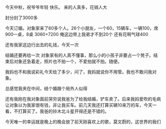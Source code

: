 今天中秋，祝爷爷年轻
快乐。
来的人真多，花销人大


封分封了3000多

今天订婚。对象家来了60多个人。26个小朋友，一个60，15辆车，一辆100，席900一桌，8桌
3060+7200
俺这边带上我弟才不到20个
还有花啊气球400

还有我家这边行出去的礼钱，今天一次

结婚还要再给一次
对象家有的人真不懂事，那么小的小孩子非要占一个凳子。结束后对象还急着走，照片也不拍一个，不爱拍就不拍。随便。

我妈也不和我说彩礼今天给了多少，问了，我妈就说你不用管。我也不敢问我对象。

总感觉我夹在中间，结个婚跟个局外人似得

还有我刚在我对象面前哭穷说我爸为了给我结婚，铲车卖了。后来我妈爱吹的毛病让对象以为我家很有钱，非让我买车。前几天我还打算买辆10来万的车，今天一看，不打算买了。我爸的铃木北斗星开得还是不错的。

今天唯一的幸运就是晚上的晚会放了前天刚喜欢上的歌，莫文蔚的，这世界的我们
